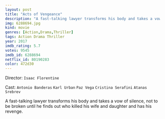 ```yaml
---
layout: post
title: "Acts of Vengeance"
description: "A fast-talking lawyer transforms his body and takes a vow of silence, not to be broken until he finds out who killed his wife and daughter and has his revenge..."
img: 6288694.jpg
kind: movie
genres: [Action,Drama,Thriller]
tags: Action Drama Thriller 
year: 2017
imdb_rating: 5.7
votes: 9545
imdb_id: 6288694
netflix_id: 80190283
color: 472d30
---
```

Director: `Isaac Florentine`  

Cast: `Antonio Banderas` `Karl Urban` `Paz Vega` `Cristina Serafini` `Atanas Srebrev` 

A fast-talking lawyer transforms his body and takes a vow of silence, not to be broken until he finds out who killed his wife and daughter and has his revenge.